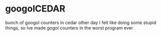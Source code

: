 # googolCEDAR
bunch of googol counters in cedar
other day I felt like doing some stupid things,
so Ive made gogol counters in the worst program ever